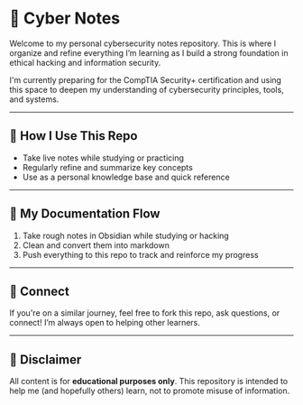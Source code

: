 ﻿# 🧠 Cyber Notes

Welcome to my personal cybersecurity notes repository. This is where I organize and refine everything I’m learning as I build a strong foundation in ethical hacking and information security.

I'm currently preparing for the CompTIA Security+ certification and using this space to deepen my understanding of cybersecurity principles, tools, and systems.

---

## 📝 How I Use This Repo

- Take live notes while studying or practicing
- Regularly refine and summarize key concepts
- Use as a personal knowledge base and quick reference

---

## 📅 My Documentation Flow

1. Take rough notes in Obsidian while studying or hacking
2. Clean and convert them into markdown
3. Push everything to this repo to track and reinforce my progress

---

## 🤝 Connect

If you're on a similar journey, feel free to fork this repo, ask questions, or connect! I’m always open to helping other learners.

---

## 📌 Disclaimer

All content is for **educational purposes only**. This repository is intended to help me (and hopefully others) learn, not to promote misuse of information.
